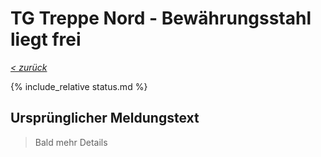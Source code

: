 # TG Treppe Nord - Bewährungsstahl liegt frei

_[&lt; zurück](../../index.md)_

{% include_relative status.md %}

## Ursprünglicher Meldungstext

> Bald mehr Details
